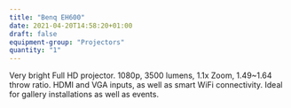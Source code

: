 ```yaml
---
title: "Benq EH600"
date: 2021-04-20T14:58:20+01:00
draft: false
equipment-group: "Projectors"
quantity: "1"
---
```


Very bright Full HD projector. 1080p, 3500 lumens, 1.1x Zoom, 1.49~1.64 throw ratio. HDMI and VGA inputs, as well as smart WiFi connectivity. Ideal for gallery installations as well as events.